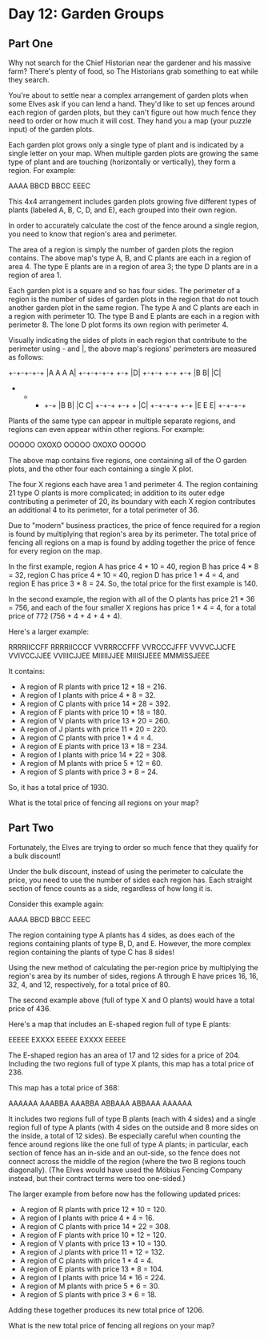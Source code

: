 # Day 12: Garden Groups

## Part One

Why not search for the Chief Historian near the gardener and his massive farm? There's plenty of food, so The Historians grab something to eat while they search.

You're about to settle near a complex arrangement of garden plots when some Elves ask if you can lend a hand. They'd like to set up fences around each region of garden plots, but they can't figure out how much fence they need to order or how much it will cost. They hand you a map (your puzzle input) of the garden plots.

Each garden plot grows only a single type of plant and is indicated by a single letter on your map. When multiple garden plots are growing the same type of plant and are touching (horizontally or vertically), they form a region. For example:

AAAA
BBCD
BBCC
EEEC

This 4x4 arrangement includes garden plots growing five different types of plants (labeled A, B, C, D, and E), each grouped into their own region.

In order to accurately calculate the cost of the fence around a single region, you need to know that region's area and perimeter.

The area of a region is simply the number of garden plots the region contains. The above map's type A, B, and C plants are each in a region of area 4. The type E plants are in a region of area 3; the type D plants are in a region of area 1.

Each garden plot is a square and so has four sides. The perimeter of a region is the number of sides of garden plots in the region that do not touch another garden plot in the same region. The type A and C plants are each in a region with perimeter 10. The type B and E plants are each in a region with perimeter 8. The lone D plot forms its own region with perimeter 4.

Visually indicating the sides of plots in each region that contribute to the perimeter using - and |, the above map's regions' perimeters are measured as follows:

+-+-+-+-+
|A A A A|
+-+-+-+-+     +-+
              |D|
+-+-+   +-+   +-+
|B B|   |C|
+   +   + +-+
|B B|   |C C|
+-+-+   +-+ +
          |C|
+-+-+-+   +-+
|E E E|
+-+-+-+

Plants of the same type can appear in multiple separate regions, and regions can even appear within other regions. For example:

OOOOO
OXOXO
OOOOO
OXOXO
OOOOO

The above map contains five regions, one containing all of the O garden plots, and the other four each containing a single X plot.

The four X regions each have area 1 and perimeter 4. The region containing 21 type O plants is more complicated; in addition to its outer edge contributing a perimeter of 20, its boundary with each X region contributes an additional 4 to its perimeter, for a total perimeter of 36.

Due to "modern" business practices, the price of fence required for a region is found by multiplying that region's area by its perimeter. The total price of fencing all regions on a map is found by adding together the price of fence for every region on the map.

In the first example, region A has price 4 * 10 = 40, region B has price 4 * 8 = 32, region C has price 4 * 10 = 40, region D has price 1 * 4 = 4, and region E has price 3 * 8 = 24. So, the total price for the first example is 140.

In the second example, the region with all of the O plants has price 21 * 36 = 756, and each of the four smaller X regions has price 1 * 4 = 4, for a total price of 772 (756 + 4 + 4 + 4 + 4).

Here's a larger example:

RRRRIICCFF
RRRRIICCCF
VVRRRCCFFF
VVRCCCJFFF
VVVVCJJCFE
VVIVCCJJEE
VVIIICJJEE
MIIIIIJJEE
MIIISIJEEE
MMMISSJEEE

It contains:

- A region of R plants with price 12 * 18 = 216.
- A region of I plants with price 4 * 8 = 32.
- A region of C plants with price 14 * 28 = 392.
- A region of F plants with price 10 * 18 = 180.
- A region of V plants with price 13 * 20 = 260.
- A region of J plants with price 11 * 20 = 220.
- A region of C plants with price 1 * 4 = 4.
- A region of E plants with price 13 * 18 = 234.
- A region of I plants with price 14 * 22 = 308.
- A region of M plants with price 5 * 12 = 60.
- A region of S plants with price 3 * 8 = 24.

So, it has a total price of 1930.

What is the total price of fencing all regions on your map?

## Part Two

Fortunately, the Elves are trying to order so much fence that they qualify for a bulk discount!

Under the bulk discount, instead of using the perimeter to calculate the price, you need to use the number of sides each region has. Each straight section of fence counts as a side, regardless of how long it is.

Consider this example again:

AAAA
BBCD
BBCC
EEEC

The region containing type A plants has 4 sides, as does each of the regions containing plants of type B, D, and E. However, the more complex region containing the plants of type C has 8 sides!

Using the new method of calculating the per-region price by multiplying the region's area by its number of sides, regions A through E have prices 16, 16, 32, 4, and 12, respectively, for a total price of 80.

The second example above (full of type X and O plants) would have a total price of 436.

Here's a map that includes an E-shaped region full of type E plants:

EEEEE
EXXXX
EEEEE
EXXXX
EEEEE

The E-shaped region has an area of 17 and 12 sides for a price of 204. Including the two regions full of type X plants, this map has a total price of 236.

This map has a total price of 368:

AAAAAA
AAABBA
AAABBA
ABBAAA
ABBAAA
AAAAAA

It includes two regions full of type B plants (each with 4 sides) and a single region full of type A plants (with 4 sides on the outside and 8 more sides on the inside, a total of 12 sides). Be especially careful when counting the fence around regions like the one full of type A plants; in particular, each section of fence has an in-side and an out-side, so the fence does not connect across the middle of the region (where the two B regions touch diagonally). (The Elves would have used the Möbius Fencing Company instead, but their contract terms were too one-sided.)

The larger example from before now has the following updated prices:

- A region of R plants with price 12 * 10 = 120.
- A region of I plants with price 4 * 4 = 16.
- A region of C plants with price 14 * 22 = 308.
- A region of F plants with price 10 * 12 = 120.
- A region of V plants with price 13 * 10 = 130.
- A region of J plants with price 11 * 12 = 132.
- A region of C plants with price 1 * 4 = 4.
- A region of E plants with price 13 * 8 = 104.
- A region of I plants with price 14 * 16 = 224.
- A region of M plants with price 5 * 6 = 30.
- A region of S plants with price 3 * 6 = 18.

Adding these together produces its new total price of 1206.

What is the new total price of fencing all regions on your map?
